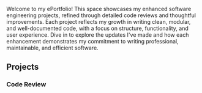Welcome to my ePortfolio! This space showcases my enhanced software engineering projects, refined through detailed code reviews and thoughtful improvements. Each project reflects my growth in writing clean, modular, and well-documented code, with a focus on structure, functionality, and user experience. Dive in to explore the updates I've made and how each enhancement demonstrates my commitment to writing professional, maintainable, and efficient software.
## Projects
### Code Review


